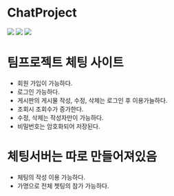 # ChatProject

<div>

<img src="https://img.shields.io/badge/-spring boot-green">
<img src="https://img.shields.io/badge/-mustache-yellow">
<img src="https://img.shields.io/badge/-gradle-red">

</div>

# 팀프로젝트 체팅 사이트 
- 회원 가입이 가능하다.
- 로그인 가능하다.
- 게시판의 게시물 작성, 수정, 삭제는 로그인 후 이용가늘하다.
- 조회시 조회수가 증가한다.
- 수정, 삭제는 작성자만이 가능하다.
- 비밀번호는 암호화되어 저장된다.

# 체팅서버는 따로 만들어져있음
- 체팅의 작성 이용 가능하다.
- 가명으로 전체 쳇팅의 참가 가능하다.
